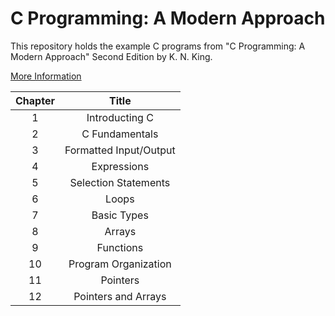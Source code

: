 # C Programming: A Modern Approach

This repository holds the example C programs from "C Programming: A Modern Approach" Second Edition by K. N. King.

[More Information](http://knking.com/books/c2/index.html)

| Chapter |         Title          |
| :-----: | :--------------------: |
|    1    |     Introducting C     |
|    2    |     C Fundamentals     |
|    3    | Formatted Input/Output |
|    4    |      Expressions       |
|    5    |  Selection Statements  |
|    6    |         Loops          |
|    7    |      Basic Types       |
|    8    |         Arrays         |
|    9    |       Functions        |
|   10    |  Program Organization  |
|   11    |        Pointers        |
|   12    |  Pointers and Arrays   |
